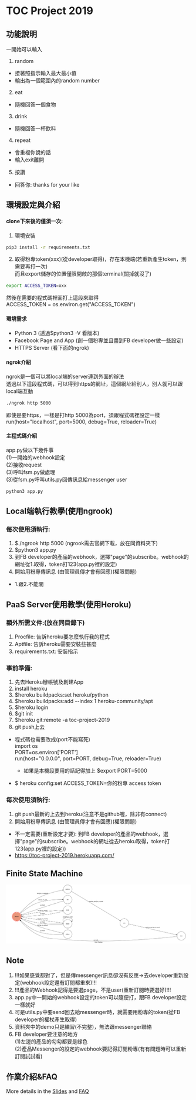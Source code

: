 # TOC Project 2019

功能說明
-------------------------------
一開始可以輸入
1. random
* 接著照指示輸入最大最小值
* 輸出為一個範圍內的random number
2. eat
* 隨機回答一個食物
3. drink
* 隨機回答一杯飲料
4. repeat
* 會重複你說的話
* 輸入exit離開
5. 按讚
* 回答你: thanks for your like

環境設定與介紹
-------------------------------
#### clone下來後的僅須一次:
1. 環境安裝
```sh
pip3 install -r requirements.txt
```
2. 取得粉專token(xxx)(從developer取得)，存在本機端(若重新產生token，則需要再打一次)  
  而且export儲存的位置僅限開啟的那個terminal(關掉就沒了)
```sh
export ACCESS_TOKEN=xxx
```
然後在需要的程式碼裡面打上這段來取得  
ACCESS_TOKEN = os.environ.get("ACCESS_TOKEN")

#### 環境需求
* Python 3 (透過$python3 -V 看版本)
* Facebook Page and App (創一個粉專並且盡到FB developer做一些設定)
* HTTPS Server (看下面的ngrok)

#### ngrok介紹
ngrok是一個可以將local端的server連到外面的辦法  
透過以下這段程式碼，可以得到https的網址，這個網址給別人，別人就可以跟local端互動
```sh
./ngrok http 5000
```

即使是要https，一樣是打http
5000為port，須跟程式碼裡設定一樣  
run(host="localhost", port=5000, debug=True, reloader=True)

#### 主程式碼介紹
app.py做以下幾件事  
(1)一開始的webhook設定  
(2)接收request  
(3)呼叫fsm.py做處理  
(3)從fsm.py呼叫utils.py回傳訊息給messenger user  
```sh
python3 app.py
```

Local端執行教學(使用ngrook)
-------------------------------
### 每次使用須執行:
1. $./ngrook http 5000  (ngrook需去官網下載，放在同資料夾下)
2. $python3 app.py
3. 到FB developer的產品的webhook，選擇"page"的subscribe。webhook的網址從1.取得，token打123(app.py裡的設定)
4. 開始用粉專傳訊息 (由管理員傳才會有回應)(權限問題)
* 1.跟2.不能關

PaaS Server使用教學(使用Heroku)
-------------------------------
### 額外所需文件:(放在同目錄下)
1. Procfile: 告訴heroku要怎麼執行我的程式
2. Aptfile: 告訴heroku需要安裝些甚麼
3. requirements.txt: 安裝指示
### 事前準備:
1. 先去Heroku辦帳號及創建App
2. install heroku
3. $heroku buildpacks:set heroku/python
4. $heroku buildpacks:add --index 1 heroku-community/apt
5. $heroku login
6. $git init
7. $heroku git:remote -a toc-project-2019
8. git push上去
  
* 程式碼也需要改成(port不能寫死)  
  import os  
  PORT=os.environ['PORT']  
  run(host="0.0.0.0", port=PORT, debug=True, reloader=True)
  * 如果是本機段要用的話記得加上 $export PORT=5000

* $ heroku config:set ACCESS_TOKEN=你的粉專 access token  
### 每次使用須執行:
1. git push最新的上去到heroku(注意不是github喔，除非有connect)
2. 開始用粉專傳訊息 (由管理員傳才會有回應)(權限問題)  
* 不一定需要(重新設定才要): 到FB developer的產品的webhook，選擇"page"的subscribe。webhook的網址從去heroku取得，token打123(app.py裡的設定))
* https://toc-project-2019.herokuapp.com/

Finite State Machine
-------------------------------
![fsm](./fsm.png)

Note
-------------------------------
1. !!!如果感覺都對了，但是傳messenger訊息卻沒有反應->去developer重新設定(webhook設定還有訂閱都重來)!!!
2. !!!產品的Webhook記得是要選page，不是user(重新訂閱時要選好)!!!
1. app.py中一開始的webhook設定的token可以隨便打，跟FB developer設定一樣就好  
2. 可是utils.py中要send回去給messenger時，就需要用粉專的token(從FB developer的權杖產生取得)  
3. 資料夾中的demo只是練習(不完整)，無法跟messenger聯絡  
4. FB developer要注意的地方  
(1)左邊的產品的勾勾都要是綠色  
(2)產品Messenger的設定的webhook要記得訂閱粉專(有有問題時可以重新訂閱試試看)  

  
作業介紹&FAQ
-------------------------------
More details in the [Slides](https://hackmd.io/p/SkpBR-Yam#/) and [FAQ](https://hackmd.io/s/B1Xw7E8kN)
